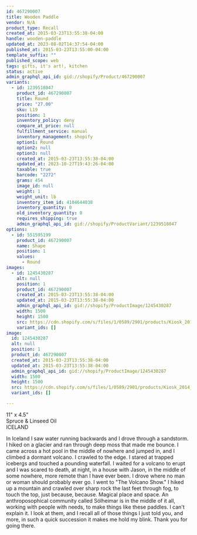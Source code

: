 ```yaml
---
id: 467290007
title: Wooden Paddle
vendor: N/A
product_type: Recall
created_at: 2015-03-23T13:55:38-04:00
handle: wooden-paddle
updated_at: 2023-08-02T14:37:54-04:00
published_at: 2015-03-23T13:55:00-04:00
template_suffix: ""
published_scope: web
tags: gifts, it's art!, kitchen
status: active
admin_graphql_api_id: gid://shopify/Product/467290007
variants:
  - id: 1239518047
    product_id: 467290007
    title: Round
    price: "27.00"
    sku: L19
    position: 1
    inventory_policy: deny
    compare_at_price: null
    fulfillment_service: manual
    inventory_management: shopify
    option1: Round
    option2: null
    option3: null
    created_at: 2015-03-23T13:55:38-04:00
    updated_at: 2023-10-27T19:43:26-04:00
    taxable: true
    barcode: "2272"
    grams: 454
    image_id: null
    weight: 1
    weight_unit: lb
    inventory_item_id: 4104644038
    inventory_quantity: 0
    old_inventory_quantity: 0
    requires_shipping: true
    admin_graphql_api_id: gid://shopify/ProductVariant/1239518047
options:
  - id: 551595199
    product_id: 467290007
    name: Shape
    position: 1
    values:
      - Round
images:
  - id: 1245430287
    alt: null
    position: 1
    product_id: 467290007
    created_at: 2015-03-23T13:55:38-04:00
    updated_at: 2015-03-23T13:55:38-04:00
    admin_graphql_api_id: gid://shopify/ProductImage/1245430287
    width: 1500
    height: 1500
    src: https://cdn.shopify.com/s/files/1/0589/2901/products/Kiosk_2014_09_552.jpeg?v=1427133338
    variant_ids: []
image:
  id: 1245430287
  alt: null
  position: 1
  product_id: 467290007
  created_at: 2015-03-23T13:55:38-04:00
  updated_at: 2015-03-23T13:55:38-04:00
  admin_graphql_api_id: gid://shopify/ProductImage/1245430287
  width: 1500
  height: 1500
  src: https://cdn.shopify.com/s/files/1/0589/2901/products/Kiosk_2014_09_552.jpeg?v=1427133338
  variant_ids: []

---
```


11" x 4.5"  
Spruce & Linseed Oil  
ICELAND

In Iceland I saw water running backwards and I drove through a sandstorm. I hiked on a glacier and ran through deep moss that made me bounce. I came across a hot pool in the middle of nowhere and jumped in, and I climbed a dormant volcano. I crawled to the edge. I stared at trapped icebergs and touched a pounding waterfall. I waited for a volcano to erupt and I was scared to death, at night, in a house with Jason, in the middle of some nowhere, more remote than I have ever been. I drove where no man or woman should probably ever go. I went to "The Volcano Show." I hiked up a mountain and crawled over sharp rock the last feet through fog, to touch the top, just because, because. Magical place and space. An anthroposophical community called Sólheimar is in the middle of it all, working with people with needs, to make things like these paddles. I can't explain it. I look at them, and I recall all of those things I just told you, and more, in such a quick succession it makes me hold my blink. Thank you for going there.